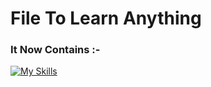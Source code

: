 # File To Learn Anything
### It Now Contains :-
[![My Skills](https://skillicons.dev/icons?i=github,Bootstrap,js,vue,sass)](https://skillicons.dev)


